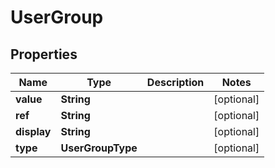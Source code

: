 

# UserGroup


## Properties

| Name | Type | Description | Notes |
|------------ | ------------- | ------------- | -------------|
|**value** | **String** |  |  [optional] |
|**ref** | **String** |  |  [optional] |
|**display** | **String** |  |  [optional] |
|**type** | **UserGroupType** |  |  [optional] |



